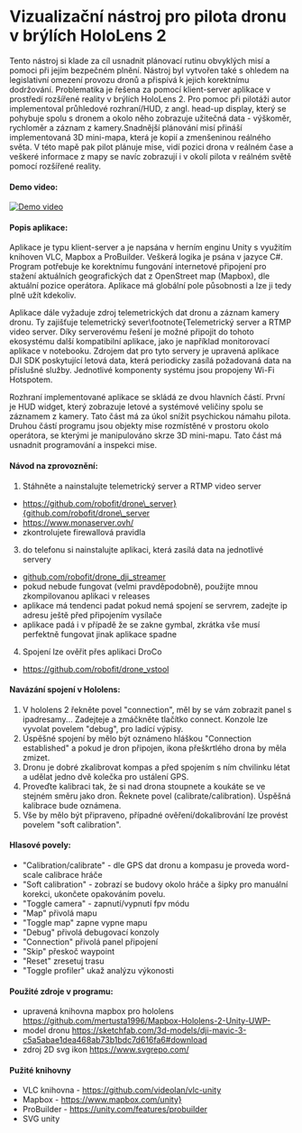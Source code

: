 # Vizualizační nástroj pro pilota dronu v brýlích HoloLens 2

Tento nástroj si klade za cíl usnadnit plánovací rutinu obvyklých misí a pomoci při jejím bezpečném plnění. Nástroj byl vytvořen také s ohledem na legislativní omezení provozu dronů a přispívá k jejich korektnímu dodržování. Problematika je řešena za pomocí klient-server aplikace v prostředí rozšířené reality v brýlích HoloLens 2. Pro pomoc při pilotáži autor implementoval průhledové rozhraní/HUD, z angl. head-up display, který se pohybuje spolu s dronem a okolo něho zobrazuje užitečná data - výškoměr, rychloměr a záznam z kamery.Snadnější plánování misí přináší implementovaná 3D mini-mapa, která je kopií a zmenšeninou reálného světa. V této mapě pak pilot plánuje mise, vidí pozici drona v reálném čase a veškeré informace z mapy se navíc zobrazují i v okolí pilota v reálném světě pomocí rozšířené reality.

#### Demo video:
[![Demo video](https://img.youtube.com/vi/PgQNG-16zcc/0.jpg)](https://www.youtube.com/watch?v=PgQNG-16zcc)

#### Popis aplikace:
Aplikace je typu klient-server a je napsána v herním enginu Unity s využitím knihoven VLC, Mapbox a ProBuilder. Veškerá logika je psána v jazyce C\#. Program potřebuje ke korektnímu fungování internetové připojení pro stažení aktuálních geografických dat z OpenStreet map (Mapbox), dle aktuální pozice operátora. Aplikace má globální pole působnosti a lze ji tedy plně užít kdekoliv. 

Aplikace dále vyžaduje zdroj telemetrických dat dronu a záznam kamery dronu. Ty zajišťuje telemetrický sever\footnote{Telemetrický server a RTMP video server. Díky serverovému řešení je možné připojit do tohoto ekosystému další kompatibilní aplikace, jako je například monitorovací aplikace v notebooku. Zdrojem dat pro tyto servery je upravená aplikace DJI SDK poskytující letová data, která periodicky zasílá požadovaná data na příslušné služby. Jednotlivé komponenty systému jsou propojeny Wi-Fi Hotspotem. 

Rozhraní implementované aplikace se skládá ze dvou hlavních částí. První je HUD widget, který zobrazuje letové a systémové veličiny spolu se záznamem z kamery. Tato část má za úkol snížit psychickou námahu pilota.  Druhou částí programu jsou objekty mise rozmístěné v prostoru okolo operátora, se kterými je manipulováno skrze 3D mini-mapu. Tato část má usnadnit programování a inspekci mise.

#### Návod na zprovoznění:
1. Stáhněte a nainstalujte telemetrický server a RTMP video server
 - https://github.com/robofit/drone\_server}{github.com/robofit/drone\_server
 - https://www.monaserver.ovh/
 - zkontrolujete firewallová pravidla
3. do telefonu si nainstalujte aplikaci, která zasílá data na jednotlivé servery
 - [github.com/robofit/drone\_dji\_streamer](https://github.com/robofit/drone_dji_streamer)
 - pokud nebude fungovat (velmi pravděpodobně), použijte mnou zkompilovanou aplikaci v releases
 - aplikace má tendenci padat pokud nemá spojení se servrem, zadejte ip adresu ještě před připojením vysílače
 - aplikace padá i v případě že se zakne gymbal, zkrátka vše musí perfektně fungovat jinak aplikace spadne
4. Spojení lze ověřit přes aplikaci DroCo
 - https://github.com/robofit/drone_vstool

#### Navázání spojení v Hololens:
1. V hololens 2 řekněte povel "connection", měl by se vám zobrazit panel s ipadresamy... Zadejteje a zmáčkněte tlačítko connect. Konzole lze vyvolat povelem "debug", pro ladící výpisy.
2. Úspěšné spojení by mělo být oznámeno hláškou "Connection established" a pokud je dron připojen, ikona přeškrtlého drona by měla zmizet.
3. Dronu je dobré zkalibrovat kompas a před spojením s ním chvilinku létat a udělat jedno dvě kolečka pro ustálení GPS.
4. Proveďte kalibraci tak, že si nad drona stoupnete a koukáte se ve stejném směru jako dron. Řeknete povel (calibrate/calibration). Úspěšná kalibrace bude oznámena.
5. Vše by mělo být připraveno, případné ověření/dokalibrování lze provést povelem "soft calibration".

#### Hlasové povely:
 - "Calibration/calibrate" - dle GPS dat dronu a kompasu je proveda word-scale calibrace hráče
 - "Soft calibration" - zobrazí se budovy okolo hráče a šipky pro manuální korekci, ukončete opakováním povelu.
 - "Toggle camera" - zapnutí/vypnutí fpv módu
 - "Map" přivolá mapu
 - "Toggle map" zapne vypne mapu
 - "Debug" přivolá debugovací konzoly
 - "Connection" přivolá panel připojení
 - "Skip" přeskoč waypoint
 - "Reset" zresetuj trasu
 - "Toggle profiler" ukaž analýzu výkonosti

#### Použité zdroje v programu:
 - upravená knihovna mapbox pro hololens
https://github.com/mertusta1996/Mapbox-Hololens-2-Unity-UWP-
 - model dronu
https://sketchfab.com/3d-models/dji-mavic-3-c5a5abae1dea468ab73b1bdc7d616fa6#download
- zdroj 2D svg ikon
https://www.svgrepo.com/

#### Pužité knihovny
 - VLC knihovna - https://github.com/videolan/vlc-unity
 - Mapbox - https://www.mapbox.com/unity}
 - ProBuilder - https://unity.com/features/probuilder
 - SVG unity

